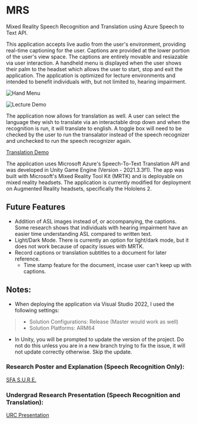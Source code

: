 # MRS
 Mixed Reality Speech Recognition and Translation using Azure Speech to Text API. 
 
This application accepts live audio from the user's environment, providing real-time captioning for the user. Captions are provided at the lower portion of the user's view space. The captions are entirely movable and resiazable via user interaction. A handheld menu is displayed when the user shows their palm to the headset which allows the user to start, stop and exit the application. The application is optimized for lecture environments and intended to benefit individuals with, but not limited to, hearing impairment.

![Hand Menu](https://user-images.githubusercontent.com/105393865/236265727-acc92147-0fad-44f4-beaa-13be2dfc1204.png)

![Lecture Demo](https://user-images.githubusercontent.com/105393865/236265964-67938660-ba15-437e-acc0-a05fbe9d3e21.png)

The application now allows for translation as well. A user can select the language they wish to translate via an interactable drop down and when the recognition is run, it will translate to english. A toggle box will need to be checked by the user to run the transalator instead of the speech recognizer and unchecked to run the speech recognizer again.

[Translation Demo](https://mslivesfasu-my.sharepoint.com/:v:/g/personal/kelseymd_jacks_sfasu_edu/EQLvFsklEvFBgacfupREclABarPltUOp5cidyKHGyKOF5Q?e=tQFDlb)

The application uses Microsoft Azure's Speech-To-Text Translation API and was developed in Unity Game Engine (Version - 2021.3.3f1). The app was built with Microsoft's Mixed Reality Tool Kit (MRTK) and is deployable on mixed reality headsets. The application is currently modified for deployment on Augmented Reality headsets, specifically the Hololens 2.

## Future Features
- Addition of ASL images instead of, or accompanying, the captions. Some research shows that individuals with hearing impairment have an easier time understanding ASL compared to written text.
- Light/Dark Mode. There is currently an option for light/dark mode, but it does not work because of opacity issues with MRTK.
- Record captions or translation subtitles to a document for later reference. 
   - Time stamp feature for the document, incase user can't keep up with captions.

## Notes:
- When deploying the application via Visual Studio 2022, I used the following settings:
> - Solution Configurations: Release (Master would work as well)
> - Solution Platforms: ARM64
- In Unity, you will be prompted to update the version of the project. Do not do this unless you are in a new branch trying to fix the issue, it will not update correctly otherwise. Skip the update.

### Research Poster and Explanation (Speech Recognition Only): <!-- this needs to be a better title -->
[SFA S.U.R.E.](https://www.sfasu.edu/academics/colleges/sciences-math/student-resources/undergraduate-research/sure)

### Undergrad Research Presentation (Speech Recognition and Translation):
[URC Presentation](https://scholarworks.sfasu.edu/urc/2023/Videos/6/)
